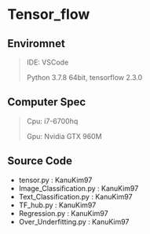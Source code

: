 # Tensor_flow

## Enviromnet
>IDE: VSCode
>
>Python 3.7.8 64bit, tensorflow 2.3.0

## Computer Spec
>Cpu: i7-6700hq
>
>Gpu: Nvidia GTX 960M 

## Source Code
 - tensor.py : KanuKim97
 - Image_Classification.py : KanuKim97
 - Text_Classification.py : KanuKim97
 - TF_hub.py : KanuKim97
 - Regression.py : KanuKim97
 - Over_Underfitting.py : KanuKim97
